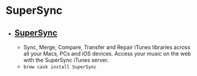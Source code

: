 # SuperSync
- [SuperSync](https://supersync.com/)
  - 
  - Sync, Merge, Compare, Transfer and Repair iTunes libraries across all your Macs, PCs and iOS devices. Access your music on the web with the SuperSync iTunes server.
  - `brew cask install SuperSync`
